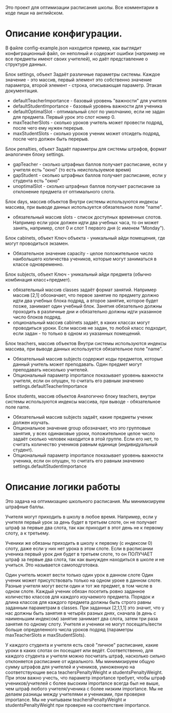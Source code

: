Это проект для оптимизации расписания школы.
Все комментарии в коде пиши на английском.

# Описание конфигурации.

В файле config-example.json находится пример, как выглядит конфиграционный файл, он неполный и содержит ошибки (например не все предметы имеют своих учителей), но даёт представление о структуре данных.

Блок settings, объект
Задаёт различные параметры системы. Каждое значение - это массив, первый элемент это собственно значение параметра, второй элемент - строка, описывающая параметр. Этакая документация.
- defaultTeacherImportance - базовый уровень "важности" для учителя
- defaultStudentImportance - базовый уровень важности для ученика
- defaultOptimalSlot - оптимальный слот по умолчанию, если не задан для предмета. Первый урок это слот номер 0.
- maxTeacherSlots - сколько уроков учитель может провести подряд, после чего ему нужен перерыв.
- maxStudentSlots - сколько уроков ученик может отсидеть подряд, после чего должен быть перерыв.

Блок penalties, объект
Задаёт параметры для системы штрафов, формат аналогичен блоку settings.
- gapTeacher - сколько штрафных баллов получает расписание, если у учителя есть "окно" (то есть неиспользуемое время)
- gapStudent - сколько штрафных баллов получает расписание, если у студента есть "окно"
- unoptimalSlot - сколько штрафных баллов получает расписание за отклонение предмета от оптимального слота.

Блок days, массив объектов
Внутри системы используются индексы массива, при выводе данных используется обязательное поле "name".
- обязательный массив slots - список доступных временных слотов. Например если урок должен идти два учебных часа, то он может занять, например, слот 0 и слот 1 первого дня (с именем "Monday"). 

Блок cabinets, объект
Ключ объекта - уникальный айди помещения, где могут проводиться экзамен.
- Обязательное значение capacity - целое положительное число наибольшего количества учеников, которые могут заниматься в классе одновременно.

Блок subjects, объект
Ключ - уникальный айди предмета (обычно комбинация класс+предмет).
- обязательный массив classes задаёт формат занятий. Например массив [2,1] обозначает, что первое занятие по предмету должно идти два учебных блока подряд, а второе занятие, которое будет позже, занимает один учебный блок. Занятия обязательно должны проходить в различные дни и обязательно должны идти указанное число блоков подряд.
- опциональный массив cabinets задаёт, в каких классах могут проводиться уроки. Если массив не задан, то любой класс подходит, если задан - то только в одном из указанных помещений.

Блок teachers, массив объектов
Внутри системы используются индексы массива, при выводе данных используется обязательное поле "name".
- Обязательный массив subjects содержит коды предметов, которые данный учитель может преподавать. Один предмет могут преподавать несколько учителей.
- Опциональный параметр importance показывает уровень важности учителя, если он опущен, то считать его равным значению settings.defaultTeacherImportance

Блок students, массив объектов
Аналогично блоку teachers, внутри системы используются индексы массива, при выводе - обязательное поле name.
- Обязательный массив subjects задаёт, какие предметы ученик должен изучать.
- Опциональное значение group обозначает, что это групповые занятия, у всех одинаковые уроки, положительное целое число задаёт сколько человек находится в этой группе. Если его нет, то считать количество учеников равным единице (индивидуальный студент).
- Опциональный параметр importance показывает уровень важности ученика, если он опущен, то считать его равным значению settings.defaultStudentImportance


# Описание логики работы

Это задача на оптимизацию школьного расписания. Мы минимизируем штрафные баллы. 

Учителя могут приходить в школу в любое время. Например, если у учителя первый урок за день будет в третьем слоте, он не получает штраф за первые два слота, так как приходит в этот день не к первому слоту, а к третьему.

Ученики же обязаны приходить в школу к первому (с индексом 0) слоту, даже если у них нет урока в этом слоте. Если в расписании ученика первый урок дня будет в третьем слоте, то он ПОЛУЧАЕТ штраф за первые два слота, так как вынужден находиться в школе и не учиться. Это называется самоподготовка.

Один учитель может вести только один урок в данном слоте
Один ученик может присутствовать только на одном уроке в данном слоте.
Разные учителя могут вести один и тот же предмет, в том числе в одном слоте.
Каждый ученик обязан посетить ровно заданное количество классов для каждого изучаемого предмета.
Порядок и длина классов для каждого предмета должны быть строго равны заданным параметрам в classes. При заданных [2,1,1,1] это значит, что у нас должны быть занятия в четырёх разных днях, сначала (в день с наименьшим индексом) занятие занимает два слота, затем три раза занятия по одному слоту.
Учителя и ученики не могут посещать/вести больше определенного числа уроков подряд (параметры maxTeacherSlots и maxStudentSlots).

У каждого студента и учителя есть своё "личное" расписание, какие уроки в каких слотах он посещает или ведёт. Соответственно, для каждого студента и учителя можно посчитать штраф, насколько сильно отклоняется расписание от идеального. Мы минимизируем общую сумму штрафов для учителей и учеников, умноженную на соответствующие веса teachersPenaltyWeight и studentsPenaltyWeight. При этом важно учесть, что параметр importance требует, чтобы штраф учеников/учителей с более высоким importance всегда был не выше, чем штраф любого учителя/ученика с более низким importance. Мы не делаем разницы между учителями и учениками, при проверке importance. Мы не учитываем teachersPenaltyWeight и studentsPenaltyWeight при проверке на соответствие importance.
